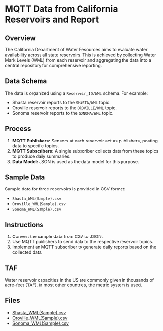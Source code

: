 # MQTT Data from California Reservoirs and Report

## Overview
The California Department of Water Resources aims to evaluate water availability across all state reservoirs. This is achieved by collecting Water Mark Levels (WML) from each reservoir and aggregating the data into a central repository for comprehensive reporting.

## Data Schema
The data is organized using a `Reservoir_ID/WML` schema. For example:
- Shasta reservoir reports to the `SHASTA/WML` topic.
- Oroville reservoir reports to the `OROVILLE/WML` topic.
- Sonoma reservoir reports to the `SONOMA/WML` topic.

## Process
1. **MQTT Publishers:** Sensors at each reservoir act as publishers, posting data to specific topics.
2. **MQTT Subscribers:** A single subscriber collects data from these topics to produce daily summaries.
3. **Data Model:** JSON is used as the data model for this purpose.

## Sample Data
Sample data for three reservoirs is provided in CSV format:
- `Shasta_WML(Sample).csv`
- `Oroville_WML(Sample).csv`
- `Sonoma_WML(Sample).csv`

## Instructions
1. Convert the sample data from CSV to JSON.
2. Use MQTT publishers to send data to the respective reservoir topics.
3. Implement an MQTT subscriber to generate daily reports based on the collected data.

## TAF
Water reservoir capacities in the US are commonly given in thousands of acre-feet (TAF). In most other countries, the metric system is used.

## Files
- [Shasta_WML(Sample).csv](Shasta_WML(Sample).csv)
- [Oroville_WML(Sample).csv](Oroville_WML(Sample).csv)
- [Sonoma_WML(Sample).csv](Sonoma_WML(Sample).csv)
